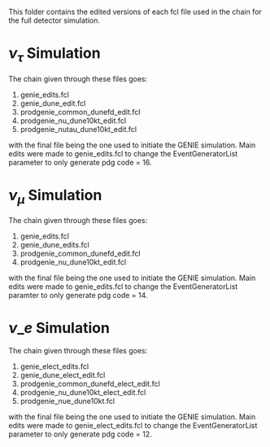 This folder contains the edited versions of each fcl file used in the chain for the full detector simulation. 

# $\nu_\tau$ Simulation
The chain given through these files goes:
1. genie\_edits.fcl
2. genie\_dune\_edit.fcl
3. prodgenie\_common\_dunefd\_edit.fcl
4. prodgenie\_nu\_dune10kt\_edit.fcl
5. prodgenie\_nutau\_dune10kt\_edit.fcl 

with the final file being the one used to initiate the GENIE simulation. 
Main edits were made to genie\_edits.fcl to change the EventGeneratorList parameter to only generate pdg code = 16.

# $\nu_\mu$ Simulation
The chain given through these files goes:
1. genie\_edits.fcl
2. genie\_dune\_edits.fcl
3. prodgenie\_common\_dunefd\_edit.fcl
4. prodgenie\_nu\_dune10kt\_edit.fcl

with the final file being the one used to initiate the GENIE simulation. Main edits were made to genie\_edits.fcl to change the EventGeneratorList paramter to only generate pdg code = 14.

# $\nu\_e$ Simulation
The chain given through these files goes:
1. genie\_elect\_edits.fcl
2. genie\_dune\_elect\_edit.fcl
3. prodgenie\_common\_dunefd\_elect\_edit.fcl
4. prodgenie\_nu\_dune10kt\_elect\_edit.fcl
5. prodgenie\_nue\_dune10kt.fcl

with the final file being the one used to initiate the GENIE simulation. Main edits were made to genie\_elect\_edits.fcl to change the EventGeneratorList parameter to only generate pdg code = 12.
